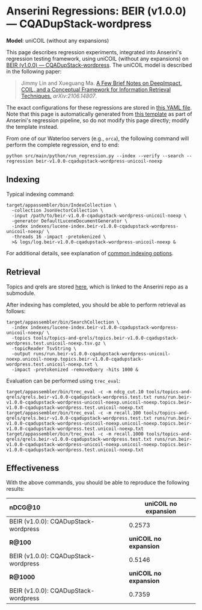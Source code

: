 # Anserini Regressions: BEIR (v1.0.0) &mdash; CQADupStack-wordpress

**Model**: uniCOIL (without any expansions)

This page describes regression experiments, integrated into Anserini's regression testing framework, using uniCOIL (without any expansions) on [BEIR (v1.0.0) &mdash; CQADupStack-wordpress](http://beir.ai/).
The uniCOIL model is described in the following paper:

> Jimmy Lin and Xueguang Ma. [A Few Brief Notes on DeepImpact, COIL, and a Conceptual Framework for Information Retrieval Techniques.](https://arxiv.org/abs/2106.14807) _arXiv:2106.14807_.

The exact configurations for these regressions are stored in [this YAML file](../../src/main/resources/regression/beir-v1.0.0-cqadupstack-wordpress-unicoil-noexp.yaml).
Note that this page is automatically generated from [this template](../../src/main/resources/docgen/templates/beir-v1.0.0-cqadupstack-wordpress-unicoil-noexp.template) as part of Anserini's regression pipeline, so do not modify this page directly; modify the template instead.

From one of our Waterloo servers (e.g., `orca`), the following command will perform the complete regression, end to end:

```
python src/main/python/run_regression.py --index --verify --search --regression beir-v1.0.0-cqadupstack-wordpress-unicoil-noexp
```

## Indexing

Typical indexing command:

```
target/appassembler/bin/IndexCollection \
  -collection JsonVectorCollection \
  -input /path/to/beir-v1.0.0-cqadupstack-wordpress-unicoil-noexp \
  -generator DefaultLuceneDocumentGenerator \
  -index indexes/lucene-index.beir-v1.0.0-cqadupstack-wordpress-unicoil-noexp/ \
  -threads 16 -impact -pretokenized \
  >& logs/log.beir-v1.0.0-cqadupstack-wordpress-unicoil-noexp &
```

For additional details, see explanation of [common indexing options](../../docs/common-indexing-options.md).

## Retrieval

Topics and qrels are stored [here](https://github.com/castorini/anserini-tools/tree/master/topics-and-qrels), which is linked to the Anserini repo as a submodule.

After indexing has completed, you should be able to perform retrieval as follows:

```
target/appassembler/bin/SearchCollection \
  -index indexes/lucene-index.beir-v1.0.0-cqadupstack-wordpress-unicoil-noexp/ \
  -topics tools/topics-and-qrels/topics.beir-v1.0.0-cqadupstack-wordpress.test.unicoil-noexp.tsv.gz \
  -topicReader TsvString \
  -output runs/run.beir-v1.0.0-cqadupstack-wordpress-unicoil-noexp.unicoil-noexp.topics.beir-v1.0.0-cqadupstack-wordpress.test.unicoil-noexp.txt \
  -impact -pretokenized -removeQuery -hits 1000 &
```

Evaluation can be performed using `trec_eval`:

```
target/appassembler/bin/trec_eval -c -m ndcg_cut.10 tools/topics-and-qrels/qrels.beir-v1.0.0-cqadupstack-wordpress.test.txt runs/run.beir-v1.0.0-cqadupstack-wordpress-unicoil-noexp.unicoil-noexp.topics.beir-v1.0.0-cqadupstack-wordpress.test.unicoil-noexp.txt
target/appassembler/bin/trec_eval -c -m recall.100 tools/topics-and-qrels/qrels.beir-v1.0.0-cqadupstack-wordpress.test.txt runs/run.beir-v1.0.0-cqadupstack-wordpress-unicoil-noexp.unicoil-noexp.topics.beir-v1.0.0-cqadupstack-wordpress.test.unicoil-noexp.txt
target/appassembler/bin/trec_eval -c -m recall.1000 tools/topics-and-qrels/qrels.beir-v1.0.0-cqadupstack-wordpress.test.txt runs/run.beir-v1.0.0-cqadupstack-wordpress-unicoil-noexp.unicoil-noexp.topics.beir-v1.0.0-cqadupstack-wordpress.test.unicoil-noexp.txt
```

## Effectiveness

With the above commands, you should be able to reproduce the following results:

| **nDCG@10**                                                                                                  | **uniCOIL no expansion**|
|:-------------------------------------------------------------------------------------------------------------|-----------|
| BEIR (v1.0.0): CQADupStack-wordpress                                                                         | 0.2573    |
| **R@100**                                                                                                    | **uniCOIL no expansion**|
| BEIR (v1.0.0): CQADupStack-wordpress                                                                         | 0.5146    |
| **R@1000**                                                                                                   | **uniCOIL no expansion**|
| BEIR (v1.0.0): CQADupStack-wordpress                                                                         | 0.7359    |
